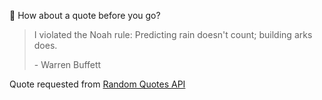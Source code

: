📣 How about a quote before you go?

> I violated the Noah rule: Predicting rain doesn't count; building arks does.
>
> <p>- Warren Buffett</p>

Quote requested from [Random Quotes API](https://github.com/lukePeavey/quotable)
